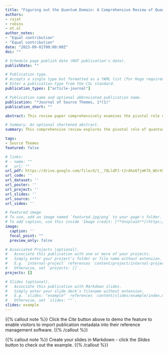 ```yaml
---
title: "Figuring out the Quantum Domain: A Comprehensive Review of Quantum Materials and Their Multidisciplinary Applications"
authors:
- rajat
- robins
- et.al
author_notes:
- "Equal contribution"
- "Equal contribution"
date: "2023-09-01T00:00:00Z"
doi: ""

# Schedule page publish date (NOT publication's date).
publishDate: ""

# Publication type.
# Accepts a single type but formatted as a YAML list (for Hugo requirements).
# Enter a publication type from the CSL standard.
publication_types: ["article-journal"]

# Publication name and optional abbreviated publication name.
publication: "*Journal of Source Themes, 1*(1)"
publication_short: ""

abstract: This review paper comprehensively examines the pivotal role of QMs in modern science and technology. We emphasize the exploration of diverse devices and applications facilitated by the unique properties of QMs. Encompassing fields like quantum computing, metrology, sensing, energy, and communication, the review highlights their transformative potential. This article examines the universe of materials, focusing on the unique characteristics that distinguish them from regular materials. Within the scope of our analysis, we will shed light on a multitude of characteristics. However, the combination of quantum confinement, strong correlations, and the intriguing domain of topological states truly sets these materials apart, making them exceptional in their own regard. The paper's critical insights are related to different types of QMs and their unique properties in detail and how these properties of QMs are related to various interdisciplinary applications and integration with existing technologies. Quantum confinement, strong correlation, and topological states are the main unique properties of QMs, which are discussed in detail here. The review showcases the prospects of QMs in revolutionizing multiple industries by presenting. This study provides a concise overview of diverse discoveries and advancements, presenting a prospective outlook on integrating and commercialising QMs devices in several fields.

# Summary. An optional shortened abstract.
summary: This comprehensive review explores the pivotal role of quantum materials (QMs) in modern science and technology, emphasizing their unique properties such as quantum confinement, strong correlations, and topological states, showcasing their transformative potential across various interdisciplinary applications, including quantum computing, metrology, sensing, energy, and communication, and highlighting the prospects of integrating and commercializing QMs devices in multiple industries.

tags:
- Source Themes
featured: false

# links:
# - name: ""
#   url: ""
url_pdf: https://drive.google.com/file/d/1__7QLldPJ-t2rAho6fjmK7b_WUrXSWTQ/view?usp=sharing
url_code: ''
url_dataset: ''
url_poster: ''
url_project: ''
url_slides: ''
url_source: ''
url_video: ''

# Featured image
# To use, add an image named `featured.jpg/png` to your page's folder.
# To add caption, use this inside 'Image credit: [**Unsplash**](https://unsplash.com/photos/jdD8gXaTZsc)'
image:
  caption: ''
  focal_point: ""
  preview_only: false

# Associated Projects (optional).
#   Associate this publication with one or more of your projects.
#   Simply enter your project's folder or file name without extension.
#   E.g. `internal-project` references `content/project/internal-project/index.md`.
#   Otherwise, set `projects: []`.
projects: []

# Slides (optional).
#   Associate this publication with Markdown slides.
#   Simply enter your slide deck's filename without extension.
#   E.g. `slides: "example"` references `content/slides/example/index.md`.
#   Otherwise, set `slides: ""`.
slides: example
---
```


{{% callout note %}}
Click the *Cite* button above to demo the feature to enable visitors to import publication metadata into their reference management software.
{{% /callout %}}

{{% callout note %}}
Create your slides in Markdown - click the *Slides* button to check out the example.
{{% /callout %}}
